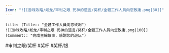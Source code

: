 ```yaml
---
Icon: "![[游戏攻略/如龙/审判之眼 死神的遗言/奖杯/全體工作人員向您致謝.png|30]]"
---
```

```ad-common-silver-trophy
title: (Title:: "全體工作人員向您致謝")
![[游戏攻略/如龙/审判之眼 死神的遗言/奖杯/全體工作人員向您致謝.png|100]]
(Comment:: "完成主線故事，感謝您的遊玩")
```

#审判之眼/奖杯 #奖杯 #奖杯/银

